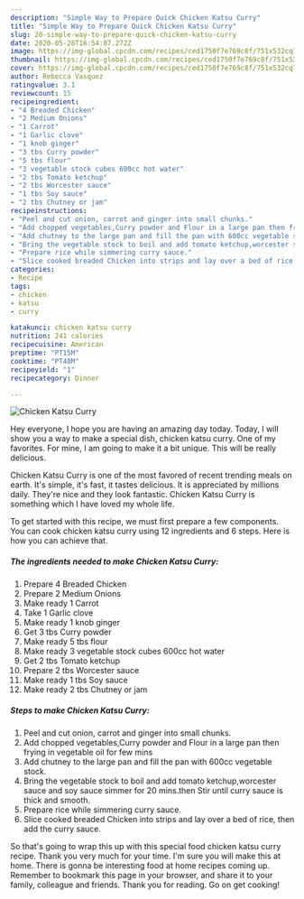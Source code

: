 ```yaml
---
description: "Simple Way to Prepare Quick Chicken Katsu Curry"
title: "Simple Way to Prepare Quick Chicken Katsu Curry"
slug: 20-simple-way-to-prepare-quick-chicken-katsu-curry
date: 2020-05-28T16:54:07.272Z
image: https://img-global.cpcdn.com/recipes/ced1750f7e769c8f/751x532cq70/chicken-katsu-curry-recipe-main-photo.jpg
thumbnail: https://img-global.cpcdn.com/recipes/ced1750f7e769c8f/751x532cq70/chicken-katsu-curry-recipe-main-photo.jpg
cover: https://img-global.cpcdn.com/recipes/ced1750f7e769c8f/751x532cq70/chicken-katsu-curry-recipe-main-photo.jpg
author: Rebecca Vasquez
ratingvalue: 3.1
reviewcount: 15
recipeingredient:
- "4 Breaded Chicken"
- "2 Medium Onions"
- "1 Carrot"
- "1 Garlic clove"
- "1 knob ginger"
- "3 tbs Curry powder"
- "5 tbs flour"
- "3 vegetable stock cubes 600cc hot water"
- "2 tbs Tomato ketchup"
- "2 tbs Worcester sauce"
- "1 tbs Soy sauce"
- "2 tbs Chutney or jam"
recipeinstructions:
- "Peel and cut onion, carrot and ginger into small chunks."
- "Add chopped vegetables,Curry powder and Flour in a large pan then frying in vegetable oil for few mins"
- "Add chutney to the large pan and fill the pan with 600cc vegetable stock."
- "Bring the vegetable stock to boil and add tomato ketchup,worcester sauce and soy sauce simmer for 20 mins.then Stir until curry sauce is thick and smooth."
- "Prepare rice while simmering curry sauce."
- "Slice cooked breaded Chicken into strips and lay over a bed of rice, then add the curry sauce."
categories:
- Recipe
tags:
- chicken
- katsu
- curry

katakunci: chicken katsu curry 
nutrition: 241 calories
recipecuisine: American
preptime: "PT15M"
cooktime: "PT40M"
recipeyield: "1"
recipecategory: Dinner

---
```



![Chicken Katsu Curry](https://img-global.cpcdn.com/recipes/ced1750f7e769c8f/751x532cq70/chicken-katsu-curry-recipe-main-photo.jpg)

Hey everyone, I hope you are having an amazing day today. Today, I will show you a way to make a special dish, chicken katsu curry. One of my favorites. For mine, I am going to make it a bit unique. This will be really delicious.

Chicken Katsu Curry is one of the most favored of recent trending meals on earth. It's simple, it's fast, it tastes delicious. It is appreciated by millions daily. They're nice and they look fantastic. Chicken Katsu Curry is something which I have loved my whole life.




To get started with this recipe, we must first prepare a few components. You can cook chicken katsu curry using 12 ingredients and 6 steps. Here is how you can achieve that.

<!--inarticleads1-->

##### The ingredients needed to make Chicken Katsu Curry:

1. Prepare 4 Breaded Chicken
1. Prepare 2 Medium Onions
1. Make ready 1 Carrot
1. Take 1 Garlic clove
1. Make ready 1 knob ginger
1. Get 3 tbs Curry powder
1. Make ready 5 tbs flour
1. Make ready 3 vegetable stock cubes 600cc hot water
1. Get 2 tbs Tomato ketchup
1. Prepare 2 tbs Worcester sauce
1. Make ready 1 tbs Soy sauce
1. Make ready 2 tbs Chutney or jam




<!--inarticleads2-->

##### Steps to make Chicken Katsu Curry:

1. Peel and cut onion, carrot and ginger into small chunks.
1. Add chopped vegetables,Curry powder and Flour in a large pan then frying in vegetable oil for few mins
1. Add chutney to the large pan and fill the pan with 600cc vegetable stock.
1. Bring the vegetable stock to boil and add tomato ketchup,worcester sauce and soy sauce simmer for 20 mins.then Stir until curry sauce is thick and smooth.
1. Prepare rice while simmering curry sauce.
1. Slice cooked breaded Chicken into strips and lay over a bed of rice, then add the curry sauce.




So that's going to wrap this up with this special food chicken katsu curry recipe. Thank you very much for your time. I'm sure you will make this at home. There is gonna be interesting food at home recipes coming up. Remember to bookmark this page in your browser, and share it to your family, colleague and friends. Thank you for reading. Go on get cooking!
